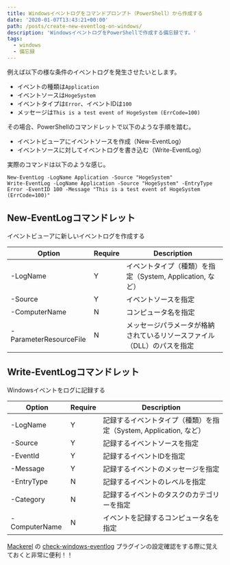 ```yaml
---
title: Windowsイベントログをコマンドプロンプト（PowerShell）から作成する
date: '2020-01-07T13:43:21+00:00'
path: /posts/create-new-eventlog-on-windows/
description: 'WindowsイベントログをPowerShellで作成する備忘録です。'
tags:
  - windows
  - 備忘録
---
```


例えば以下の様な条件のイベントログを発生させたいとします。

- イベントの種類は`Application`
- イベントソースは`HogeSystem`
- イベントタイプは`Error`、イベントIDは`100`
- メッセージは`This is a test event of HogeSystem (ErrCode=100)`

その場合、PowerShellのコマンドレットで以下のような手順を踏む。

- イベントビューアにイベントソースを作成（New-EventLog）
- イベントソースに対してイベントログを書き込む（Write-EventLog）

実際のコマンドは以下のような感じ。

```powershell:title=PowerShell
New-EventLog -LogName Application -Source "HogeSystem"
Write-EventLog -LogName Application -Source "HogeSystem" -EntryType Error -EventID 100 -Message "This is a test event of HogeSystem (ErrCode=100)"
```

## New-EventLogコマンドレット

イベントビューアに新しいイベントログを作成する

| Option | Require | Description |
| ------ | ------- | ------------|
| -LogName | Y | イベントタイプ（種類）を指定（System, Application, など） |
| -Source | Y | イベントソースを指定 |
| -ComputerName | N | コンピュータ名を指定 |
| -ParameterResourceFile | N | メッセージパラメータが格納されているリソースファイル（DLL）のパスを指定 |

## Write-EventLogコマンドレット

Windowsイベントをログに記録する

| Option | Require | Description |
| ------ | ------- | ------------|
| -LogName | Y | 記録するイベントタイプ（種類）を指定（System, Application, など） |
| -Source | Y | 記録するイベントソースを指定 |
| -EventId | Y | 記録するイベントIDを指定 |
| -Message | Y | 記録するイベントのメッセージを指定 |
| -EntryType | N | 記録するイベントのレベルを指定 |
| -Category | N | 記録するイベントのタスクのカテゴリーを指定 |
| -ComputerName | N | イベントを記録するコンピュータ名を指定 |

[Mackerel](https://mackerel.io/) の [check-windows-eventlog](https://github.com/mackerelio/go-check-plugins/tree/master/check-windows-eventlog) プラグインの設定確認をする際に覚えておくと非常に便利！！
